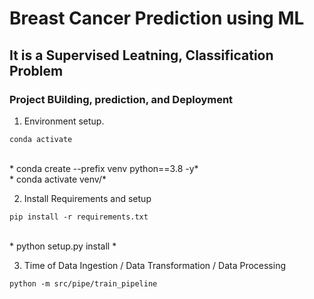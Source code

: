 # Breast Cancer Prediction using ML
## It is a Supervised Leatning, Classification Problem

### Project BUilding, prediction, and Deployment
1. Environment setup.
```
conda activate
```
<br>
* conda create --prefix venv python==3.8 -y*
<br>
* conda activate venv/*

2. Install Requirements and setup

```
pip install -r requirements.txt
```
<br>
* python setup.py install *

3. Time of Data Ingestion / Data Transformation / Data Processing

```
python -m src/pipe/train_pipeline
```
